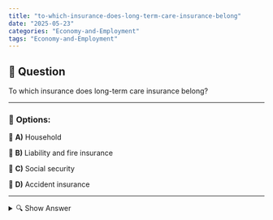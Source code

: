```yaml
---
title: "to-which-insurance-does-long-term-care-insurance-belong"
date: "2025-05-23"
categories: "Economy-and-Employment"
tags: "Economy-and-Employment"
---
```


## 📌 **Question**

To which insurance does long-term care insurance belong?



---

### 📝 **Options:**

🔘 **A)** Household

🔘 **B)** Liability and fire insurance

🔘 **C)** Social security

🔘 **D)** Accident insurance

---

<details>
  <summary>🔍 Show Answer</summary>

  <p>
💡  <b>Correct Answer:</b>  c
  </p>
  <p>
    📖<b>Explanation:</b>
    
  </p>
</details>
